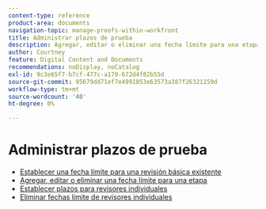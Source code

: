 ```yaml
---
content-type: reference
product-area: documents
navigation-topic: manage-proofs-within-workfront
title: Administrar plazos de prueba
description: Agregar, editar o eliminar una fecha límite para una etapa
author: Courtney
feature: Digital Content and Documents
recommendations: noDisplay, noCatalog
exl-id: 9c3e65f7-b7cf-477c-a179-672d4f82b55d
source-git-commit: 95679dd71ef7e4991853e63573a387f26321159d
workflow-type: tm+mt
source-wordcount: '40'
ht-degree: 0%

---
```


# Administrar plazos de prueba

* [Establecer una fecha límite para una revisión básica existente](../../../../review-and-approve-work/proofing/managing-proofs-within-workfront/manage-proof-deadlines/set-deadline-basic-proof.md)
* [Agregar, editar o eliminar una fecha límite para una etapa](../../../../review-and-approve-work/proofing/managing-proofs-within-workfront/manage-proof-deadlines/add-edit-delete-deadline.md)
* [Establecer plazos para revisores individuales](../../../../review-and-approve-work/proofing/managing-proofs-within-workfront/manage-proof-deadlines/set-individual-deadlines.md)
* [Eliminar fechas límite de revisores individuales](../../../../review-and-approve-work/proofing/managing-proofs-within-workfront/manage-proof-deadlines/remove-individual-deadlines.md)
